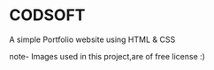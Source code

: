 # CODSOFT
A simple Portfolio website using HTML & CSS

note- Images used in this project,are of free license :)
